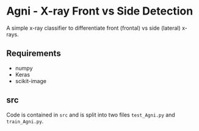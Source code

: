 # Agni - X-ray Front vs Side Detection

A simple x-ray classifier to differentiate front (frontal) vs side (lateral) x-rays.

## Requirements

* numpy
* Keras
* scikit-image

## src

Code is contained in `src` and is split into two files `test_Agni.py` and `train_Agni.py`.
